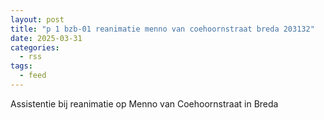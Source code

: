 ```yaml
---
layout: post
title: "p 1 bzb-01 reanimatie menno van coehoornstraat breda 203132"
date: 2025-03-31
categories: 
  - rss
tags: 
  - feed
---
```


Assistentie bij reanimatie op Menno van Coehoornstraat in Breda
